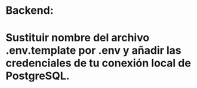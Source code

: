 # Backend:
# Sustituir nombre del archivo .env.template por .env y añadir las credenciales de tu conexión local de PostgreSQL. 